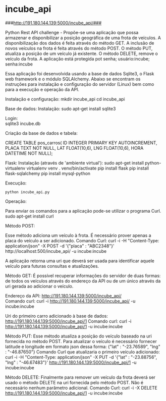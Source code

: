 # incube_api

###http://191.180.144.139:5000/incube_api/###

Python Rest API challenge - Propõe-se uma aplicação que possa armazenar e disponibilizar a posição geográfica de uma frota de veículos.
A disponibilização dos dados é feita através do método GET.
A inclusão de novos veículos na frota é feita através do método POST.
O método PUT, atualiza a posição de um veículo já existente.
O método DELETE, remove o veículo da frota.
A aplicação está protegida pot senha; usuário:incube; senha:incube


Essa aplicação foi desenvolvida usando a base de dados Sqlite3, o Flask web framework e o módulo SQLAlchemy.
Abaixo se encontram os instruções para instalação e configuração do servidor (Linux) bem como para a execução e operação da API. 

Instalação e configuração:
mkdir incube_api
cd incube_api

Base de dados:
Instalação:
	sudo apt-get install sqlite3

Login:	
	sqlite3 incube.db

Criação da base de dados e tabela:

CREATE TABLE pos_carros(
 ID INTEGER PRIMARY KEY   AUTOINCREMENT,
 PLACA TEXT NOT NULL,
 LAT FLOAT(10,6),
 LNG FLOAT(10,6),
 HORA DATETIME NOT NULL);

Flask:
Instalação (através de 'ambiente virtual'):
	sudo apt-get install python-virtualenv
	virtualenv venv
	. venv/bin/activate
	pip install flask
	pip install flask-sqlalchemy
	pip install mysql-python

Execução:
	
	python incube_api.py
	
Operação:
	
Para enviar os comandos para a aplicação pode-se utilizar o programa Curl.
sudo apt-get install curl	

Método POST:
		
Esse método adiciona um veículo à frota. É necessário prover apenas a placa do veículo a ser adicionado. 
Comando Curl:
curl -i -H "Content-Type: application/json" -X POST -d '{"placa" : "ABC2348"}' http://localhost:500/incube_api/ -u incube:incube

A aplicação retorna uma uri que deverá ser usada para identificar aquele veículo para futuras consultas e atualizações.


Método GET:
É possível recuperar informações do servidor de duas formas: de todos os veículos através do endereço da API ou de um único através da uri gerada ao adicionar o veículo. 

Endereço da API: http://191.180.144.139:5000/incube_api/	
Comando curl:
curl -i http://191.180.144.139:5000/incube_api/ -u incube:incube

Uri do primeiro carro adicionado à base de dados: http://191.180.144.139:5000/incube_api/1
Comando curl:
curl -i http://191.180.144.139:5000/incube_api/1 -u incube:incube

Método PUT:
Esse método atualiza a posição do veículo baseado na uri fornecida no método POST.
Para atualizar o veículo é necessário fornecer latitude e longitude em formato json dessa forma:
{"lat" : "-23.76589", "lng" : "-46.87650"}
Comando Curl que atualizaria o primeiro veículo adicionado:
curl -i -H "Content-Type: application/json" -X PUT -d '{"lat" : "-23.88756", "lng" : "-46.67483"}' http://191.180.144.139:5000/incube_api/1 -u incube:incube

Método DELETE:
Finalmente para remover um veículo da frota deverá ser usado o método DELETE na uri fornecida pelo método POST. Não é necessário nenhum parâmetro adicional.
Comando Curl:
curl -i -X DELETE http://191.180.144.139:5000/incube_api/1 -u incube:incube







